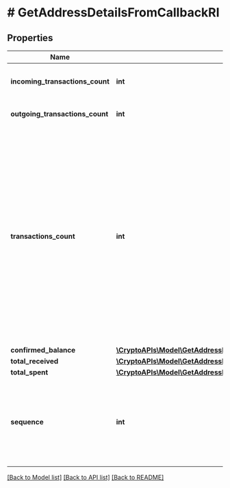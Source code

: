 # # GetAddressDetailsFromCallbackRI

## Properties

Name | Type | Description | Notes
------------ | ------------- | ------------- | -------------
**incoming_transactions_count** | **int** | Defines the received transaction count to the address. |
**outgoing_transactions_count** | **int** | Defines the sent transaction count from the address. |
**transactions_count** | **int** | Represents the total number of confirmed coins transactions for this address, both incoming and outgoing. Applies for coins only and not tokens transfers e.g. for Ethereum. transactionsCount could result as less than incoming and outgoing transactions put together (e.g. in Bitcoin), due to the fact that one and the same address could be in senders and receivers addresses. |
**confirmed_balance** | [**\CryptoAPIs\Model\GetAddressDetailsFromCallbackRIConfirmedBalance**](GetAddressDetailsFromCallbackRIConfirmedBalance.md) |  |
**total_received** | [**\CryptoAPIs\Model\GetAddressDetailsFromCallbackRITotalReceived**](GetAddressDetailsFromCallbackRITotalReceived.md) |  |
**total_spent** | [**\CryptoAPIs\Model\GetAddressDetailsFromCallbackRITotalSpent**](GetAddressDetailsFromCallbackRITotalSpent.md) |  |
**sequence** | **int** | Defines the transaction input&#39;s sequence as an integer, which is is used when transactions are replaced with newer versions before LockTime. | [optional]

[[Back to Model list]](../../README.md#models) [[Back to API list]](../../README.md#endpoints) [[Back to README]](../../README.md)
